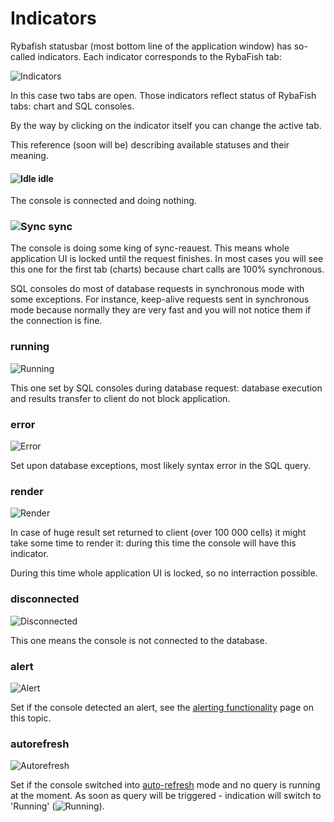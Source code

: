 # Indicators
Rybafish statusbar (most bottom line of the application window) has so-called indicators. Each indicator corresponds to the RybaFish tab:

![Indicators](https://www.rybafish.net/img/ind_00_example.png)

In this case two tabs are open. Those indicators reflect status of RybaFish tabs: chart and SQL consoles.

By the way by clicking on the indicator itself you can change the active tab.

This reference (soon will be) describing available statuses and their meaning.

#### ![Idle](https://www.rybafish.net/img/ind_01_idle.png) idle


The console is connected and doing nothing.

### ![Sync](https://www.rybafish.net/img/ind_02_sync.png) sync

The console is doing some king of sync-reauest. This means whole application UI is locked until the request finishes. In most cases you will see this one for the first tab (charts) because chart calls are 100% synchronous.

SQL consoles do most of database requests in synchronous mode with some exceptions. For instance, keep-alive requests sent in synchronous mode because normally they are very fast and you will not notice them if the connection is fine.

### running
![Running](https://www.rybafish.net/img/ind_03_running.png)

This one set by SQL consoles during database request: database execution and results transfer to client do not block application.

### error
![Error](https://www.rybafish.net/img/ind_04_error.png)

Set upon database exceptions, most likely syntax error in the SQL query.

### render
![Render](https://www.rybafish.net/img/ind_05_render.png)

In case of huge result set returned to client (over 100&nbsp;000 cells) it might take some time to render it: during this time the console will have this indicator.

During this time whole application UI is locked, so no interraction possible. 

### disconnected
![Disconnected](https://www.rybafish.net/img/ind_06_disconnected.png)

This one means the console is not connected to the database.

### alert
![Alert](https://www.rybafish.net/img/ind_07_alert.png)

Set if the console detected an alert, see the [alerting functionality](/alerts) page on this topic.

### autorefresh
![Autorefresh](https://www.rybafish.net/img/ind_08_refresh.png)

Set if the console switched into [auto-refresh](/sqlconsole#refresh) mode and no query is running at the moment. As soon as query will be triggered - indication will switch to 'Running' (![Running](https://www.rybafish.net/img/ind_03_running.png)).
